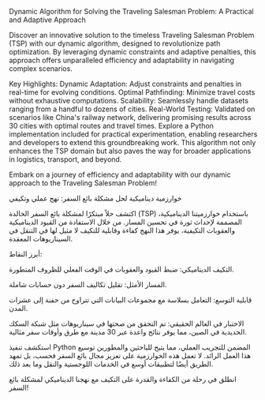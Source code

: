 Dynamic Algorithm for Solving the Traveling Salesman Problem: A Practical and Adaptive Approach

Discover an innovative solution to the timeless Traveling Salesman Problem (TSP) with our dynamic algorithm, designed to revolutionize path optimization. By leveraging dynamic constraints and adaptive penalties, this approach offers unparalleled efficiency and adaptability in navigating complex scenarios.

Key Highlights:
Dynamic Adaptation: Adjust constraints and penalties in real-time for evolving conditions.
Optimal Pathfinding: Minimize travel costs without exhaustive computations.
Scalability: Seamlessly handle datasets ranging from a handful to dozens of cities.
Real-World Testing: Validated on scenarios like China's railway network, delivering promising results across 30 cities with optimal routes and travel times.
Explore a Python implementation included for practical experimentation, enabling researchers and developers to extend this groundbreaking work. This algorithm not only enhances the TSP domain but also paves the way for broader applications in logistics, transport, and beyond.

Embark on a journey of efficiency and adaptability with our dynamic approach to the Traveling Salesman Problem!



خوارزمية ديناميكية لحل مشكلة بائع السفر: نهج عملي وتكيفي

اكتشف حلاً مبتكرًا لمشكلة بائع السفر الخالدة (TSP) باستخدام خوارزميتنا الديناميكية، المصممة لإحداث ثورة في تحسين المسار. من خلال الاستفادة من القيود الديناميكية والعقوبات التكيفية، يوفر هذا النهج كفاءة وقابلية للتكيف لا مثيل لها في التنقل في السيناريوهات المعقدة.

أبرز النقاط:

التكيف الديناميكي: ضبط القيود والعقوبات في الوقت الفعلي للظروف المتطورة.

المسار الأمثل: تقليل تكاليف السفر دون حسابات شاملة.

قابلية التوسع: التعامل بسلاسة مع مجموعات البيانات التي تتراوح من حفنة إلى عشرات المدن.

الاختبار في العالم الحقيقي: تم التحقق من صحتها في سيناريوهات مثل شبكة السكك الحديدية في الصين، مما يوفر نتائج واعدة عبر 30 مدينة مع طرق وأوقات سفر مثالية.

استكشف تنفيذ Python المضمن للتجريب العملي، مما يتيح للباحثين والمطورين توسيع هذا العمل الرائد. لا تعمل هذه الخوارزمية على تعزيز مجال بائع السفر فحسب، بل تمهد الطريق أيضًا لتطبيقات أوسع في الخدمات اللوجستية والنقل وما بعد ذلك.

انطلق في رحلة من الكفاءة والقدرة على التكيف مع نهجنا الديناميكي لمشكلة بائع السفر!

